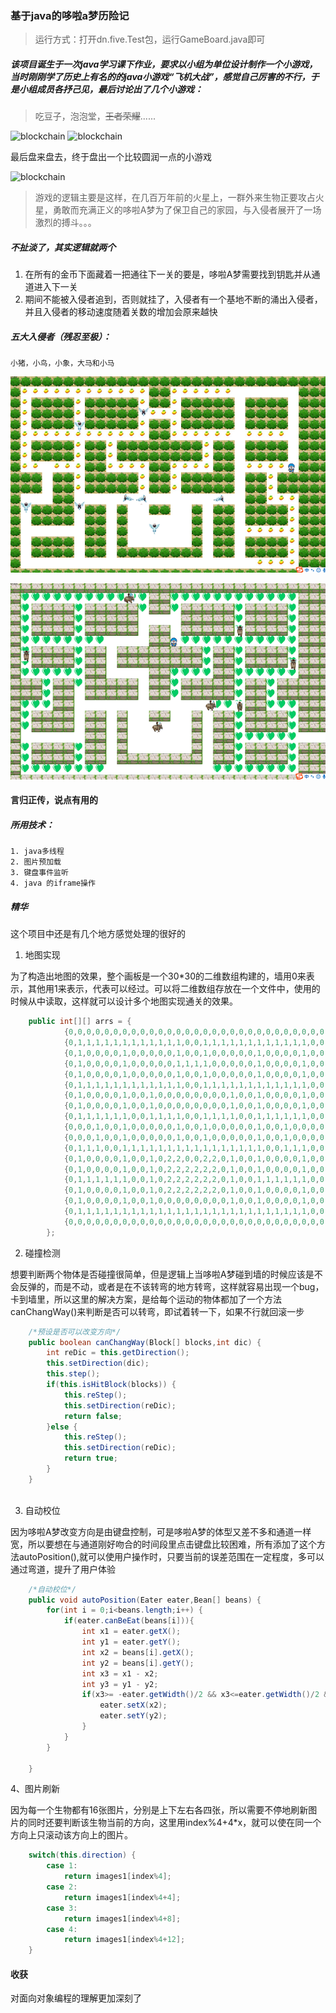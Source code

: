 ### 基于java的哆啦a梦历险记

> 运行方式：打开dn.five.Test包，运行GameBoard.java即可

##### 该项目诞生于一次java学习课下作业，要求以小组为单位设计制作一个小游戏，当时刚刚学了历史上有名的的java小游戏“飞机大战”，感觉自己厉害的不行，于是小组成员各抒己见，最后讨论出了几个小游戏：

> 吃豆子，泡泡堂，~~王者荣耀~~......
    
![blockchain](https://gss0.baidu.com/-vo3dSag_xI4khGko9WTAnF6hhy/zhidao/wh%3D600%2C800/sign=9dda0a74249759ee4a0568cd82cb6f2e/83025aafa40f4bfb6ecdf02d014f78f0f73618ad.jpg)    ![blockchain](https://ss3.bdstatic.com/70cFv8Sh_Q1YnxGkpoWK1HF6hhy/it/u=4109759027,2341342946&fm=26&gp=0.jpg)
    
最后盘来盘去，终于盘出一个比较圆润一点的小游戏
    
![blockchain](https://github.com/wwz223/adventures-doraemon/blob/master/ScreenShots/p-1.png)
    
>游戏的逻辑主要是这样，在几百万年前的火星上，一群外来生物正要攻占火星，勇敢而充满正义的哆啦A梦为了保卫自己的家园，与入侵者展开了一场激烈的搏斗。。。
    
##### 不扯淡了，其实逻辑就两个
1. 在所有的金币下面藏着一把通往下一关的要是，哆啦A梦需要找到钥匙并从通道进入下一关
2. 期间不能被入侵者追到，否则就挂了，入侵者有一个基地不断的涌出入侵者，并且入侵者的移动速度随着关数的增加会原来越快

##### 五大入侵者（残忍至极）：
    小猪，小鸟，小象，大马和小马

![blockchain](ScreenShots/p-2.png)

![blockchain](ScreenShots/p-3.png)

#### 言归正传，说点有用的    
##### 所用技术：
    1. java多线程
    2. 图片预加载
    3. 键盘事件监听
    4. java 的iframe操作
    
##### 精华

这个项目中还是有几个地方感觉处理的很好的
    
1. 地图实现

为了构造出地图的效果，整个画板是一个30*30的二维数组构建的，墙用0来表示，其他用1来表示，代表可以经过。可以将二维数组存放在一个文件中，使用的时候从中读取，这样就可以设计多个地图实现通关的效果。
    
```java
	public int[][] arrs = {
			{0,0,0,0,0,0,0,0,0,0,0,0,0,0,0,0,0,0,0,0,0,0,0,0,0,0,0,0,0,0},
			{0,1,1,1,1,1,1,1,1,1,1,1,1,0,0,1,1,1,1,1,1,1,1,1,1,1,1,0,0,0},
			{0,1,0,0,0,0,1,0,0,0,0,0,1,0,0,1,0,0,0,0,0,1,0,0,0,0,1,0,0,0},
			{0,1,0,0,0,0,1,0,0,0,0,0,1,1,1,1,0,0,0,0,0,1,0,0,0,0,1,0,0,0},
			{0,1,0,0,0,0,1,0,0,0,0,0,1,0,0,1,0,0,0,0,0,1,0,0,0,0,1,0,0,0},
			{0,1,1,1,1,1,1,1,1,1,1,1,1,0,0,1,1,1,1,1,1,1,1,1,1,1,1,0,0,0},
			{0,1,0,0,0,0,1,0,0,1,0,0,0,0,0,0,0,0,1,0,0,1,0,0,0,0,1,0,0,0},
			{0,1,0,0,0,0,1,0,0,1,0,0,0,0,0,0,0,0,1,0,0,1,0,0,0,0,1,0,0,0},
			{0,1,1,1,1,1,1,0,0,1,1,1,1,0,0,1,1,1,1,0,0,1,1,1,1,1,1,0,0,0},
			{0,0,0,1,0,0,1,0,0,0,0,0,1,0,0,1,0,0,0,0,0,1,0,0,1,0,0,0,0,0},
			{0,0,0,1,0,0,1,0,0,0,0,0,1,0,0,1,0,0,0,0,0,1,0,0,1,0,0,0,0,0},
			{0,1,1,1,0,0,1,1,1,1,1,1,1,1,1,1,1,1,1,1,1,1,0,0,1,1,1,0,0,0},
			{0,1,0,0,0,0,1,0,0,1,0,2,2,0,0,2,2,0,1,0,0,1,0,0,0,0,1,0,0,0},
			{0,1,0,0,0,0,1,0,0,1,0,2,2,2,2,2,2,0,1,0,0,1,0,0,0,0,1,0,0,0},
			{0,1,1,1,1,1,1,0,0,1,0,2,2,2,2,2,2,0,1,0,0,1,1,1,1,1,1,0,0,0},
			{0,1,0,0,0,0,1,0,0,1,0,2,2,2,2,2,2,0,1,0,0,1,0,0,0,0,1,0,0,0},
			{0,1,0,0,0,0,1,0,0,1,0,0,0,0,0,0,0,0,1,0,0,1,0,0,0,0,1,0,0,0},
			{0,1,1,1,1,1,1,1,1,1,1,1,1,1,1,1,1,1,1,1,1,1,1,1,1,1,1,0,0,0},
			{0,0,0,0,0,0,0,0,0,0,0,0,0,0,0,0,0,0,0,0,0,0,0,0,0,0,0,0,0,0},
		};
```
2. 碰撞检测

想要判断两个物体是否碰撞很简单，但是逻辑上当哆啦A梦碰到墙的时候应该是不会反弹的，而是不动，或者是在不该转弯的地方转弯，这样就容易出现一个bug，卡到墙里，所以这里的解决方案，是给每个运动的物体都加了一个方法canChangWay()来判断是否可以转弯，即试着转一下，如果不行就回滚一步

```java
    /*预设是否可以改变方向*/
	public boolean canChangWay(Block[] blocks,int dic) {
		int reDic = this.getDirection();
		this.setDirection(dic);
		this.step();
		if(this.isHitBlock(blocks)) {
			this.reStep();
			this.setDirection(reDic);
			return false;
		}else {
			this.reStep();
			this.setDirection(reDic);
			return true;
		}
	}
	
```

3. 自动校位

因为哆啦A梦改变方向是由键盘控制，可是哆啦A梦的体型又差不多和通道一样宽，所以要想在与通道刚好吻合的时间段里点击键盘比较困难，所有添加了这个方法autoPosition(),就可以使用户操作时，只要当前的误差范围在一定程度，多可以通过弯道，提升了用户体验

```java
    /*自动校位*/
	public void autoPosition(Eater eater,Bean[] beans) {
		for(int i = 0;i<beans.length;i++) {
			if(eater.canBeEat(beans[i])){
				int x1 = eater.getX();
				int y1 = eater.getY();
				int x2 = beans[i].getX();
				int y2 = beans[i].getY();
				int x3 = x1 - x2;
				int y3 = y1 - y2;
				if(x3>= -eater.getWidth()/2 && x3<=eater.getWidth()/2 && y3 >= -eater.getHeight()/2 && y3 <= eater.getHeight()/2) {
					eater.setX(x2);
					eater.setY(y2);
				}
			}
		}
		
	}

```

4、图片刷新
    
因为每一个生物都有16张图片，分别是上下左右各四张，所以需要不停地刷新图片的同时还要判断该生物当前的方向，这里用index%4+4*x，就可以使在同一个方向上只滚动该方向上的图片。

```java
    switch(this.direction) {
		case 1:
			return images1[index%4];
		case 2:
			return images1[index%4+4];
		case 3:
			return images1[index%4+8];
		case 4:
			return images1[index%4+12];
	}
```

#### 收获

对面向对象编程的理解更加深刻了